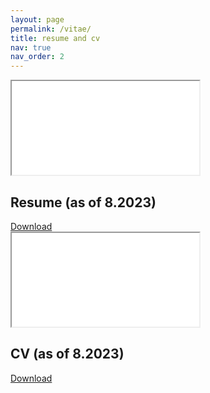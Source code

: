 ```yaml
---
layout: page
permalink: /vitae/
title: resume and cv
nav: true
nav_order: 2
---
```


<!--<header class="post-header">
    <h1 class="post-title">Resume and CV</h1>
    <p class="post-description">A PDF version of my CVs.</p> 
</header>-->

<div class="projects row">
    <div class="cv-grid-item">
        <div class="card text-center hoverable">
            <div class="card-body" id="resume">
                <iframe class="cv-frame" src="/assets/pdf/Resume_AllieNguyen.pdf#toolbar=0&statusbar=0&navpanes=0" title="Resume_AllieNguyen (as of 8.2023)"></iframe>
                <h2>Resume (as of 8.2023)</h2>
                <a href="/assets/pdf/Resume_AllieNguyen.pdf" class="btn btn-sm" role="button" title="Type">Download</a>
            </div>
        </div>
    </div>
    <div class="cv-grid-item">
        <div class="card text-center hoverable">
            <div class="card-body" id="cv">
                <iframe class="cv-frame" src="/assets/pdf/CV_AllieNguyen.pdf#toolbar=0&statusbar=0&navpanes=0" title="CV_AllieNguyen (as of 8.2023)"></iframe>
                <h2>CV (as of 8.2023)</h2>
                <a href="/assets/pdf/CV_AllieNguyen.pdf" class="btn btn-sm" role="button" title="Type">Download</a>
            </div>
        </div>
    </div>
</div>
